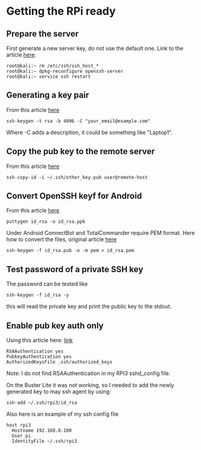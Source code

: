 # Getting the RPi ready

## Prepare the server
First generate a new server key, do not use the default one. Link to the article [here](https://www.kali.org/docs/arm/kali-linux-raspberry-pi/):
```
root@kali:~ rm /etc/ssh/ssh_host_*
root@kali:~ dpkg-reconfigure openssh-server
root@kali:~ service ssh restart
```


## Generating a key pair

From this article [here](https://help.github.com/en/github/authenticating-to-github/generating-a-new-ssh-key-and-adding-it-to-the-ssh-agent)
```
ssh-keygen -t rsa -b 4096 -C "your_email@example.com"
```
Where -C adds a description, it could be something like "Laptop1".

## Copy the pub key to the remote server
From this article [here](https://www.simplified.guide/ssh/copy-public-key)
```
ssh-copy-id -i ~/.ssh/other_key.pub user@remote-host
```

## Convert OpenSSH keyf for Android
From this article [here](https://creodias.eu/-/how-to-convert-linux-openssh-key-to-putty-format-)
```
puttygen id_rsa -o id_rsa.ppk
```
Under Android ConnectBot and TotalCommander require PEM format. Here how to convert the files, original article [here](https://unix.stackexchange.com/questions/26924/how-do-i-convert-a-ssh-keygen-public-key-into-a-format-that-openssl-pem-read-bio)
```
ssh-keygen -f id_rsa.pub -e -m pem > id_rsa.pem
```
## Test password of a private SSH key
The password can be tested like
```
ssh-keygen -f id_rsa -y
```
this will read the private key and print the public key to the stdout. 

## Enable pub key auth only

Using this article here: [link](https://medium.com/@Imesha94/enabling-public-key-ssh-authentication-on-your-vps-fe5bfbf94822)

```
RSAAuthentication yes
PubkeyAuthentication yes
AuthorizedKeysFile .ssh/authorized_keys
```
Note: I do not find RSAAuthentication in my RPI3 sshd_config file.

On the Buster Lite it was not working, so I needed to add the newly generated key to may ssh agent by using:
```
ssh-add ~/.ssh/rpi3/id_rsa
```

Also here is an example of my ssh config file
```
host rpi3
  Hostname 192.168.0.100
  User pi
  IdentityFile ~/.ssh/rpi3
```
